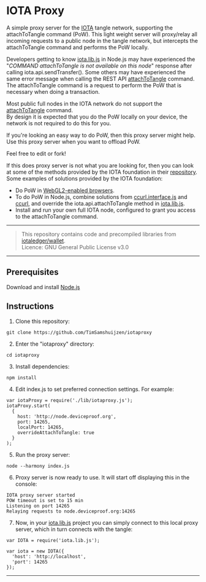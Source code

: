
# IOTA Proxy

A simple proxy server for the [IOTA](https://iota.org) tangle network, supporting the attachToTangle command (PoW).
This light weight server will proxy/relay all incoming requests to a public node in the tangle network, but intercepts the attachToTangle command and performs the PoW locally.

Developers getting to know [iota.lib.js](https://github.com/iotaledger/iota.lib.js) in Node.js may have experienced the
"_COMMAND attachToTangle is not available on this node_" response after calling iota.api.sendTransfer().
Some others may have experienced the same error message when calling the REST API [attachToTangle](https://iota.readme.io/docs/attachtotangle) command.
The attachToTangle command is a request to perform the PoW that is necessary when doing a transaction.  
  
Most public full nodes in the IOTA network do not support the [attachToTangle](https://iota.readme.io/docs/attachtotangle) command.  
By design it is expected that you do the PoW locally on your device, the network is not required to do this for you.  

If you're looking an easy way to do PoW, then this proxy server might help.  
Use this proxy server when you want to offload PoW.  

Feel free to edit or fork!  

If this does proxy server is not what you are looking for, then you can look at some of the methods provided by the IOTA foundation in their [repository](https://github.com/iotaledger).  
Some examples of solutions provided by the IOTA foundation:  

* Do PoW in [WebGL2-enabled browsers](https://github.com/iotaledger/curl.lib.js).
* To do PoW in Node.js, combine solutions from [ccurl.interface.js](https://github.com/iotaledger/ccurl.interface.js)
and [ccurl](https://github.com/iotaledger/ccurl.git), and override the iota.api.attachToTangle method in
[iota.lib.js](https://github.com/iotaledger/iota.lib.js).
* Install and run your own full IOTA node, configured to grant you access to the attachToTangle command.  

---

> This repository contains code and precompiled libraries from [iotaledger/wallet](https://github.com/iotaledger/wallet).  
> Licence: GNU General Public License v3.0
  
---

## Prerequisites

  Download and install [Node.js](https://nodejs.org/en/download/)


## Instructions

1. Clone this repository:

  ```
  git clone https://github.com/TimSamshuijzen/iotaproxy
  ```

2. Enter the "iotaproxy" directory:

  ```
  cd iotaproxy
  ```

3. Install dependencies:

  ```
  npm install
  ```

4. Edit index.js to set preferred connection settings. For example:

  ```
  var iotaProxy = require('./lib/iotaproxy.js');
  iotaProxy.start(
    {
      host: 'http://node.deviceproof.org', 
      port: 14265,
      localPort: 14265,
      overrideAttachToTangle: true
    }
  );
  ```

5. Run the proxy server:

  ```
  node --harmony index.js
  ```

6. Proxy server is now ready to use. It will start off displaying this in the console:

  ```
  IOTA proxy server started
  POW timeout is set to 15 min
  Listening on port 14265
  Relaying requests to node.deviceproof.org:14265
  ```

7. Now, in your [iota.lib.js](https://github.com/iotaledger/iota.lib.js) project you can simply connect to this local proxy server, which in turn connects with the tangle:

  ```
  var IOTA = require('iota.lib.js');

  var iota = new IOTA({
    'host': 'http://localhost',
    'port': 14265
  });
  ```
  

  
---
